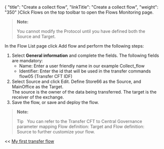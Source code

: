 {
    "title": "Create a collect flow",
    "linkTitle": "Create a collect flow",
    "weight": "350"
}Click <span class="bold_in_para">Flows </span>on the top toolbar to open the<span class="bold_in_para"> Flows Monitoring </span>page.

> **Note:**
>
> You cannot modify the Protocol until you have defined both the Source and Target.

In the <span class="bold_in_para">Flow List</span> page click <span class="bold_in_para">Add flow</span> and perform the following steps:

1.  Select **General information** and complete the fields. The following fields are mandatory:
    -   Name: Enter a user friendly name in our example <span class="bold_in_para">Collect\_flow</span>
    -   Identifier: Enter the id that will be used in the transfer commands <span class="bold_in_para">flow05 </span>(Transfer CFT IDF)
2.  Select Source and click Edit. Define <span class="bold_in_para">Store66 </span>as the <span class="bold_in_para">Source, </span>and <span class="bold_in_para">MainOffice </span>as the <span class="bold_in_para">Target</span>.  
    The source is the owner of the data being transferred. The target is the receiver of the exchange.
3.  Save the flow, or save and deploy the flow.

> **Note:**
>
> Tip  
> You can refer to the Transfer CFT to Central Governance parameter mapping Flow definition: Target and Flow definition: Source to further customize your flow.

<span class="bold_in_para">&lt;&lt; </span><a href="../../" class="bold_in_para MCXref xref xrefbold_in_para">My first transfer flow</a>

